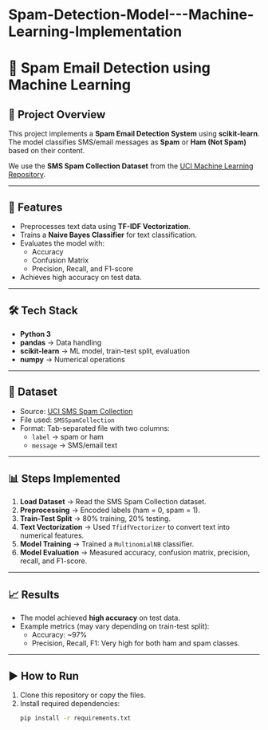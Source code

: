 # Spam-Detection-Model---Machine-Learning-Implementation

# 📧 Spam Email Detection using Machine Learning

## 📌 Project Overview
This project implements a **Spam Email Detection System** using **scikit-learn**.  
The model classifies SMS/email messages as **Spam** or **Ham (Not Spam)** based on their content.

We use the **SMS Spam Collection Dataset** from the [UCI Machine Learning Repository](https://archive.ics.uci.edu/ml/datasets/sms+spam+collection).

---

## 🚀 Features
- Preprocesses text data using **TF-IDF Vectorization**.
- Trains a **Naive Bayes Classifier** for text classification.
- Evaluates the model with:
  - Accuracy
  - Confusion Matrix
  - Precision, Recall, and F1-score
- Achieves high accuracy on test data.

---

## 🛠️ Tech Stack
- **Python 3**
- **pandas** → Data handling
- **scikit-learn** → ML model, train-test split, evaluation
- **numpy** → Numerical operations

---

## 📂 Dataset
- Source: [UCI SMS Spam Collection](https://archive.ics.uci.edu/ml/machine-learning-databases/00228/smsspamcollection.zip)
- File used: `SMSSpamCollection`
- Format: Tab-separated file with two columns:
  - `label` → spam or ham
  - `message` → SMS/email text

---

## 📊 Steps Implemented
1. **Load Dataset** → Read the SMS Spam Collection dataset.  
2. **Preprocessing** → Encoded labels (ham = 0, spam = 1).  
3. **Train-Test Split** → 80% training, 20% testing.  
4. **Text Vectorization** → Used `TfidfVectorizer` to convert text into numerical features.  
5. **Model Training** → Trained a `MultinomialNB` classifier.  
6. **Model Evaluation** → Measured accuracy, confusion matrix, precision, recall, and F1-score.  

---

## 📈 Results
- The model achieved **high accuracy** on test data.
- Example metrics (may vary depending on train-test split):
  - Accuracy: ~97%
  - Precision, Recall, F1: Very high for both ham and spam classes.

---

## ▶️ How to Run
1. Clone this repository or copy the files.
2. Install required dependencies:
   ```bash
   pip install -r requirements.txt
